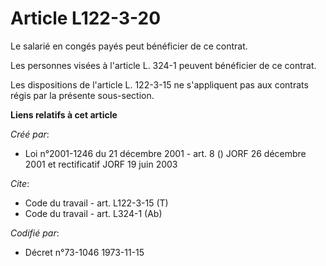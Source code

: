 # Article L122-3-20

Le salarié en congés payés peut bénéficier de ce contrat.

Les personnes visées à l'article L. 324-1 peuvent bénéficier de ce contrat.

Les dispositions de l'article L. 122-3-15 ne s'appliquent pas aux contrats régis par la présente sous-section.

**Liens relatifs à cet article**

_Créé par_:

  - Loi n°2001-1246 du 21 décembre 2001 - art. 8 () JORF 26 décembre 2001 et rectificatif JORF 19 juin 2003

_Cite_:

  - Code du travail - art. L122-3-15 (T)
  - Code du travail - art. L324-1 (Ab)

_Codifié par_:

  - Décret n°73-1046 1973-11-15
